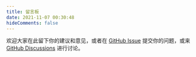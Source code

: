 ```yaml
---
title: 留言板
date: 2021-11-07 00:30:48
hideComments: false
---
```


欢迎大家在此留下你的建议和意见，或者在 [GitHub Issue](https://github.com/vuepress-reco/vuepress-theme-reco-next) 提交你的问题，或来 [GitHub Discussions](https://github.com/vuepress-reco/vuepress-theme-reco-next/discussions) 进行讨论。